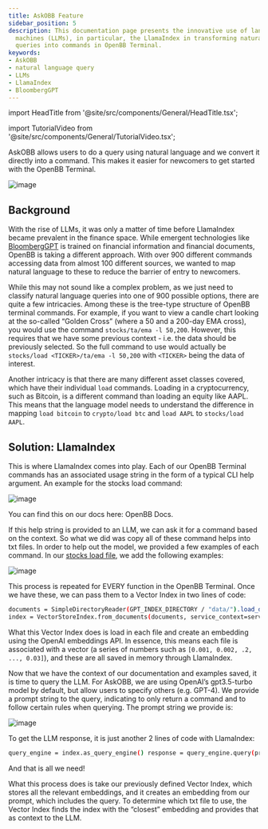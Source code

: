 ```yaml
---
title: AskOBB Feature
sidebar_position: 5
description: This documentation page presents the innovative use of language learning
  machines (LLMs), in particular, the LlamaIndex in transforming natural language
  queries into commands in OpenBB Terminal.
keywords:
- AskOBB
- natural language query
- LLMs
- LlamaIndex
- BloombergGPT
---
```


import HeadTitle from '@site/src/components/General/HeadTitle.tsx';

<HeadTitle title="AskOBB Feature - Usage | OpenBB Terminal Docs" />

import TutorialVideo from '@site/src/components/General/TutorialVideo.tsx';

<TutorialVideo
    youtubeLink="https://www.youtube.com/embed/GPMFO08115s?si=D86B3sl8g9-FTKtI"
    videoLegend="Short introduction on leveraging natural language for data retrieval using AskOBB"
/>

AskOBB allows users to do a query using natural language and we convert it directly into a command. This makes it easier for newcomers to get started with the OpenBB Terminal.

![image](https://github.com/OpenBB-finance/OpenBBTerminal/assets/25267873/1ba1e556-150f-470c-9745-2dd7b536e5ba)


## Background

With the rise of LLMs, it was only a matter of time before LlamaIndex became prevalent in the finance space. While emergent technologies like [BloombergGPT](https://www.bloomberg.com/company/press/bloomberggpt-50-billion-parameter-llm-tuned-finance/) is trained on financial information and financial documents, OpenBB is taking a different approach. With over 900 different commands accessing data from almost 100 different sources, we wanted to map natural language to these to reduce the barrier of entry to newcomers.

While this may not sound like a complex problem, as we just need to classify natural language queries into one of 900 possible options, there are quite a few intricacies. Among these is the tree-type structure of OpenBB terminal commands. For example, if you want to view a candle chart looking at the so-called “Golden Cross” (where a 50 and a 200-day EMA cross), you would use the command `stocks/ta/ema -l 50,200`. However, this requires that we have some previous context - i.e. the data should be previously selected. So the full command to use would actually be `stocks/load <TICKER>/ta/ema -l 50,200` with `<TICKER>` being the data of interest.

Another intricacy is that there are many different asset classes covered, which have their individual `load` commands. Loading in a cryptocurrency, such as Bitcoin, is a different command than loading an equity like AAPL. This means that the language model needs to understand the difference in mapping `load bitcoin` to `crypto/load btc` and `load AAPL` to `stocks/load AAPL`.


## Solution: LlamaIndex

This is where LlamaIndex comes into play. Each of our OpenBB Terminal commands has an associated usage string in the form of a typical CLI help argument. An example for the stocks load command:

![image](https://github.com/OpenBB-finance/OpenBBTerminal/assets/25267873/fcdcdc22-1c80-4f49-9171-8033c607d0b7)

You can find this on our docs here: OpenBB Docs.

If this help string is provided to an LLM, we can ask it for a command based on the context. So what we did was copy all of these command helps into txt files. In order to help out the model, we provided a few examples of each command. In our [stocks load file](https://github.com/OpenBB-finance/OpenBBTerminal/blob/d3126b414aac77fe4086661214535975ac55ba95/openbb_terminal/miscellaneous/gpt_index/data/stocks_load.txt), we add the following examples:

![image](https://github.com/OpenBB-finance/OpenBBTerminal/assets/25267873/10cae260-8fea-41d0-adb4-13a4b8f62ca8)

This process is repeated for EVERY function in the OpenBB Terminal. Once we have these, we can pass them to a Vector Index in two lines of code:

```bash
documents = SimpleDirectoryReader(GPT_INDEX_DIRECTORY / "data/").load_data()
index = VectorStoreIndex.from_documents(documents, service_context=service_context)
```

What this Vector Index does is load in each file and create an embedding using the OpenAI embeddings API. In essence, this means each file is associated with a vector (a series of numbers such as `[0.001, 0.002, .2, ..., 0.03]`), and these are all saved in memory through LlamaIndex.

Now that we have the context of our documentation and examples saved, it is time to query the LLM. For AskOBB, we are using OpenAI’s gpt3.5-turbo model by default, but allow users to specify others (e.g. GPT-4). We provide a prompt string to the query, indicating to only return a command and to follow certain rules when querying. The prompt string we provide is:

![image](https://github.com/OpenBB-finance/OpenBBTerminal/assets/25267873/c0df6589-e22f-46b0-a272-6fa7f6762ff3)

To get the LLM response, it is just another 2 lines of code with LlamaIndex:

```bash
query_engine = index.as_query_engine() response = query_engine.query(prompt_string)
```

And that is all we need!

What this process does is take our previously defined Vector Index, which stores all the relevant embeddings, and it creates an embedding from our prompt, which includes the query. To determine which txt file to use, the Vector Index finds the index with the “closest” embedding and provides that as context to the LLM.

<TutorialVideo
    youtubeLink="https://www.youtube.com/embed/s8ZNLqi9hzc?si=u0tr6471z32jFzu0"
    videoLegend="Watch LlamaIndex Webinar: LLMs for Investment Research"
/>
